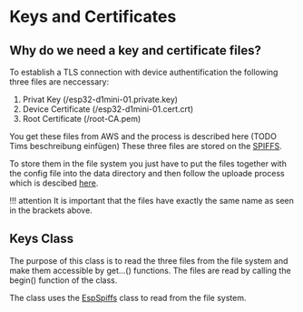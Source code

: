 # Keys and Certificates

## Why do we need a key and certificate files?

To establish a TLS connection with device authentification the following three files are neccessary:

1. Privat Key (/esp32-d1mini-01.private.key)
2. Device Certificate (/esp32-d1mini-01.cert.crt)
3. Root Certificate (/root-CA.pem)

You get these files from AWS and the process is described here (TODO Tims beschreibung einfügen)
These three files are stored on the [SPIFFS](esp_spiffs.md). 

To store them in the file system you just have to put the files together with the config file into the data directory and then follow the uploade process which is descibed [here](esp_spiffs.md). 

!!! attention
    It is important that the files have exactly the same name as seen in the brackets above.


## Keys Class

The purpose of this class is to read the three files from the file system and make them accessible by get...() functions. The files are read by calling the begin() function of the class.

The class uses the [EspSpiffs](esp_spiffs.md) class to read from the file system.